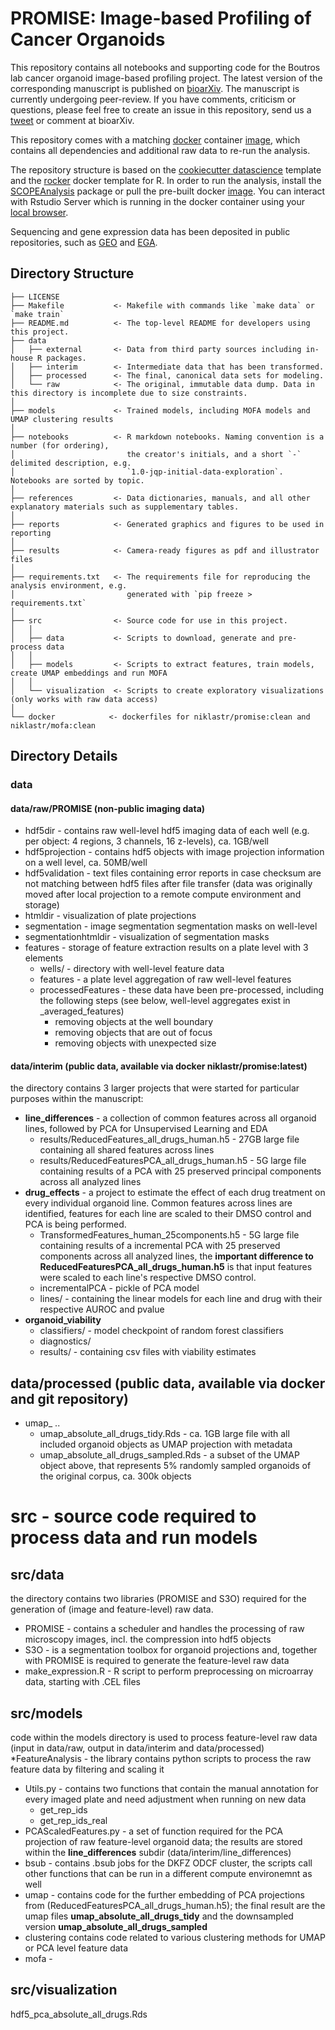 # PROMISE: Image-based Profiling of Cancer Organoids

This repository contains all notebooks and supporting code for the Boutros lab cancer organoid image-based profiling project. The latest version of the corresponding manuscript is published on [bioarXiv](https://www.biorxiv.org/content/10.1101/660993v1.full). The manuscript is currently undergoing peer-review. If you have comments, criticism or questions, please feel free to create an issue in this repository, send us a [tweet](https://twitter.com/Niklas_TR) or comment at bioarXiv. 

This repository comes with a matching [docker](https://www.docker.com/products/docker-desktop) container [image](https://hub.docker.com/layers/158839806/niklastr/promise/latest/images/sha256-362bac7f1dc8bafa2bfb519413ed08ed1ec4023171cf618c17e47eca0686fbf7?context=repo), which contains all dependencies and additional raw data to re-run the analysis.

The repository structure is based on the [cookiecutter datascience](https://github.com/drivendata/cookiecutter-data-science) template and the [rocker](https://www.rocker-project.org/) docker template for R. In order to run the analysis, install the [SCOPEAnalysis](https://figshare.com/s/e465d65a9964d3b999e9) package or pull the pre-built docker [image](https://hub.docker.com/layers/158839806/niklastr/promise/latest/images/sha256-362bac7f1dc8bafa2bfb519413ed08ed1ec4023171cf618c17e47eca0686fbf7?context=repo). You can interact with Rstudio Server which is running in the docker container using your [local browser](localhost:8080).  

Sequencing and gene expression data has been deposited in public repositories, such as [GEO](https://www.ncbi.nlm.nih.gov/geo/query/acc.cgi?acc=GSE117548) and [EGA](https://ega-archive.org/studies/EGAS00001003140).

## Directory Structure

```
├── LICENSE
├── Makefile           <- Makefile with commands like `make data` or `make train`
├── README.md          <- The top-level README for developers using this project.
├── data
│   ├── external       <- Data from third party sources including in-house R packages.
│   ├── interim        <- Intermediate data that has been transformed.
│   ├── processed      <- The final, canonical data sets for modeling.
│   └── raw            <- The original, immutable data dump. Data in this directory is incomplete due to size constraints.
│
├── models             <- Trained models, including MOFA models and UMAP clustering results
│
├── notebooks          <- R markdown notebooks. Naming convention is a number (for ordering),
│                         the creator's initials, and a short `-` delimited description, e.g.
│                         `1.0-jqp-initial-data-exploration`. Notebooks are sorted by topic.
│
├── references         <- Data dictionaries, manuals, and all other explanatory materials such as supplementary tables.
│
├── reports            <- Generated graphics and figures to be used in reporting
│
├── results            <- Camera-ready figures as pdf and illustrator files
│
├── requirements.txt   <- The requirements file for reproducing the analysis environment, e.g.
│                         generated with `pip freeze > requirements.txt`
│
├── src                <- Source code for use in this project.
│   │
│   ├── data           <- Scripts to download, generate and pre-process data
│   │
│   ├── models         <- Scripts to extract features, train models, create UMAP embeddings and run MOFA        
│   │
│   └── visualization  <- Scripts to create exploratory visualizations (only works with raw data access)
│
└── docker            <- dockerfiles for niklastr/promise:clean and niklastr/mofa:clean
```

## Directory Details 
### data
#### data/raw/PROMISE (non-public imaging data)
* hdf5dir - contains raw well-level hdf5 imaging data of each well (e.g. per object: 4 regions, 3 channels, 16 z-levels), ca. 1GB/well
* hdf5projection - contains hdf5 objects with image projection information on a well level, ca. 50MB/well
* hdf5validation - text files containing error reports in case checksum are not matching between hdf5 files after file transfer (data was originally moved after local projection to a remote compute environment and storage)
* htmldir - visualization of plate projections
* segmentation - image segmentation segmentation masks on well-level
* segmentationhtmldir - visualization of segmentation masks
* features - storage of feature extraction results on a plate level with 3 elements
	* wells/ - directory with well-level feature data
	* features - a plate level aggregation of raw well-level features
	* processedFeatures - these data have been pre-processed, including the following steps (see below, well-level aggregates exist in _averaged_features)
		* removing objects at the well boundary
		* removing objects that are out of focus
		* removing objects with unexpected size

#### data/interim (public data, available via docker niklastr/promise:latest)
the directory contains 3 larger projects that were started for particular purposes within the manuscript: 
* **line_differences** - a collection of common features across all organoid lines, followed by PCA for Unsupervised Learning and EDA
	* results/ReducedFeatures_all_drugs_human.h5 - 27GB large file containing all shared features across lines
	* results/ReducedFeaturesPCA_all_drugs_human.h5 - 5G large file containing results of a PCA with 25 preserved principal components across all analyzed lines
* **drug_effects** - a project to estimate the effect of each drug treatment on every individual organoid line. Common features across lines are identified, features for each line are scaled to their DMSO control and PCA is being performed.
	* TransformedFeatures_human_25components.h5 - 5G large file containing results of a incremental PCA with 25 preserved components across all analyzed lines, the **important difference to ReducedFeaturesPCA_all_drugs_human.h5** is that input features were scaled to each line's respective DMSO control.
	* incrementalPCA - pickle of PCA model
	* lines/ - containing the linear models for each line and drug with their respective AUROC and pvalue
* **organoid_viability**
	* classifiers/ - model checkpoint of random forest classifiers
	* diagnostics/ 
	* results/ - containing csv files with viability estimates

## data/processed (public data, available via docker and git repository)
* umap_ ..
	* umap_absolute_all_drugs_tidy.Rds - ca. 1GB large file with all included organoid objects as UMAP projection with metadata
	* umap_absolute_all_drugs_sampled.Rds - a subset of the UMAP object above, that represents 5% randomly sampled organoids of the original corpus, ca. 300k objects


# src - source code required to process data and run models
## src/data
the directory contains two libraries (PROMISE and S3O) required for the generation of (image and feature-level) raw data. 
* PROMISE - contains a scheduler and handles the processing of raw microscopy images, incl. the compression into hdf5 objects
* S3O - is a segmentation toolbox for organoid projections and, together with PROMISE is required to generate the feature-level raw data
* make_expression.R - R script to perform preprocessing on microarray data, starting with .CEL files
## src/models
code within the models directory is used to process feature-level raw data (input in data/raw, output in data/interim and data/processed)
*FeatureAnalysis - the library contains python scripts to process the raw feature data by filtering and scaling it
  * Utils.py - contains two functions that contain the manual annotation for every imaged plate and need adjustment when running on new data 
    * get_rep_ids
    * get_rep_ids_real
  * PCAScaledFeatures.py - a set of function required for the PCA projection of raw feature-level organoid data; the results are stored within the **line_differences** subdir (data/interim/line_differences)
* bsub - contains .bsub jobs for the DKFZ ODCF cluster, the scripts call other functions that can be run in a different compute environemnt as well
* umap - contains code for the further embedding of PCA projections from (ReducedFeaturesPCA_all_drugs_human.h5); the final result are the umap files **umap_absolute_all_drugs_tidy** and the downsampled version **umap_absolute_all_drugs_sampled**
* clustering contains code related to various clustering methods for UMAP or PCA level feature data
* mofa - 
## src/visualization

hdf5_pca_absolute_all_drugs.Rds

